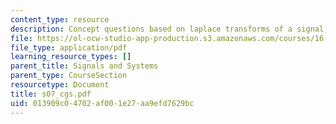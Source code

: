 ```yaml
---
content_type: resource
description: Concept questions based on laplace transforms of a signal, exponential.
file: https://ol-ocw-studio-app-production.s3.amazonaws.com/courses/16-01-unified-engineering-i-ii-iii-iv-fall-2005-spring-2006/013909c04702af001e27aa9efd7629bc_s07_cgs.pdf
file_type: application/pdf
learning_resource_types: []
parent_title: Signals and Systems
parent_type: CourseSection
resourcetype: Document
title: s07_cgs.pdf
uid: 013909c0-4702-af00-1e27-aa9efd7629bc
---
```

